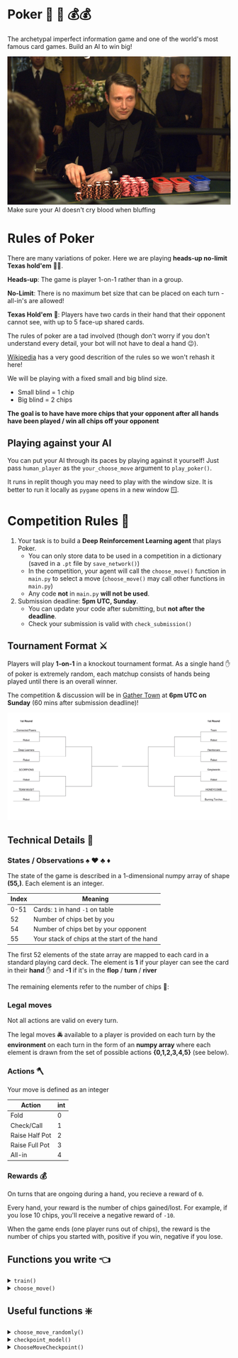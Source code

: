 # Poker :slot_machine: :slot_machine: :moneybag::moneybag:

The archetypal imperfect information game and one of the world's most famous card games. Build an AI to win big!

![](images/casino_royal.jpeg)
Make sure your AI doesn't cry blood when bluffing

# Rules of Poker

There are many variations of poker. Here we are playing **heads-up no-limit Texas hold'em** :cowboy_hat_face::cowboy_hat_face:.

**Heads-up**: The game is player 1-on-1 rather than in a group.

**No-Limit**: There is no maximum bet size that can be placed on each turn - all-in's are allowed!

**Texas Hold'em** :cowboy_hat_face:: Players have two cards in their hand that their opponent cannot see, with up to 5 face-up shared cards.

The rules of poker are a tad involved (though don't worry if you don't understand every detail, your bot will not have to deal a hand :wink:).

[Wikipedia](https://en.wikipedia.org/wiki/Texas_hold_%27em#Rules) has a very good descrition of the rules so we won't rehash it here!

We will be playing with a fixed small and big blind size.

- Small blind = 1 chip
- Big blind = 2 chips

**The goal is to have have more chips that your opponent after all hands have been played / win all chips off your opponent**

## Playing against your AI
You can put your AI through its paces by playing against it yourself! Just pass `human_player` as the `your_choose_move` argument to `play_poker()`.

It runs in replit though you may need to play with the window size. It is better to run it locally as `pygame` opens in a new window :window:.

# Competition Rules :scroll:

1. Your task is to build a **Deep Reinforcement Learning agent** that plays Poker.
   - You can only store data to be used in a competition in a dictionary (saved in a `.pt` file by `save_network()`)
   - In the competition, your agent will call the `choose_move()` function in `main.py` to select a move (`choose_move()` may call other functions in `main.py`)
   - Any code **not** in `main.py` **will not be used**.
2. Submission deadline: **5pm UTC, Sunday**.
   - You can update your code after submitting, but **not after the deadline**.
   - Check your submission is valid with `check_submission()`

## Tournament Format :crossed_swords:

Players will play **1-on-1** in a knockout tournament format. As a single hand :hand: of poker is extremely random, each matchup consists of hands being played until there is an overall winner.

The competition & discussion will be in [Gather Town](https://app.gather.town/app/nJwquzJjD4TLKcTy/Delta%20Academy) at **6pm UTC on Sunday** (60 mins after submission deadline)!

![Example knockout tournament tree](images/tournament_tree.png)

## Technical Details :hammer:

### States / Observations :spades: :hearts: :clubs: :diamonds:



The state of the game is described in a 1-dimensional numpy array of shape **(55,)**. Each element is an integer.

| Index | Meaning |
| ------ | --- |
| 0-51  | Cards: `1` in hand `-1` on table    |
| 52    | Number of chips bet by you   |
| 54  | Number of chips bet by your opponent   |
| 55   | Your stack of chips at the start of the hand


The first 52 elements of the state array are mapped to each card in a standard playing card deck. The element is **1** if your player can see the card in their **hand** :hand: and **-1** if it's in the **flop** / **turn** / **river**

The remaining elements refer to the number of chips :fries::


### Legal moves

Not all actions are valid on every turn.

The legal moves :oncoming_police_car: available to a player is provided on each turn by the **environment** on each turn in the form of an **numpy array** where each element is drawn from the set of possible actions **{0,1,2,3,4,5}** (see below).

### Actions :axe:

Your move is defined as an integer

| Action | int |
| ------ | --- |
| Fold   | 0   |
| Check/Call  | 1   |
| Raise Half Pot| 2   |
| Raise Full Pot| 3   |
| All-in | 4   |

### Rewards :moneybag:

On turns that are ongoing during a hand, you recieve a reward of `0`.

Every hand, your reward is the number of chips gained/lost. For example, if you lose 10 chips, you'll receive a negative reward of `-10`.

When the game ends (one player runs out of chips), the reward is the number of chips you started with, positive if you win, negative if you lose.

## Functions you write :point_left:

<details>
<summary><code style="white-space:nowrap;">  train()</code></summary>
Write this to train your network from experience in the environment.
<br />
<br />
Return the trained network so it can be saved.
</details>

<details>
<summary><code style="white-space:nowrap;">  choose_move()</code></summary>
This acts greedily given the state and policy network.
<br />
<br />
In the competition, the <code style="white-space:nowrap;">choose_move()</code> function is called to make your next move. Takes the state as input and outputs an action.
</details>

## Useful functions :sparkle:

<details>
<summary><code style="white-space:nowrap;">  choose_move_randomly()</code></summary>
Acts randomly  (but legally) given the current state of the game
<br />
<br />
</details>

<details>
<summary><code style="white-space:nowrap;">  checkpoint_model()</code></summary>
Save a checkpoint of your model so you can train against it in self-play
<br />
<br />
</details>

<details>
<summary><code style="white-space:nowrap;">  ChooseMoveCheckpoint()</code></summary>
Interface to allow the <code style="white-space:nowrap;"> opponent_choose_move</code> function in the environment to be set as a previously-saved checkpoint. The env can be initialised as follows as outlined in our <code style="white-space:nowrap;">main.py</code> template.
<br />
<br />
</details>
